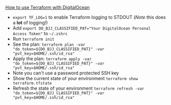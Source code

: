[How to use Terraform with DigitalOcean](https://www.digitalocean.com/community/tutorials/how-to-use-terraform-with-digitalocean)

- `export TF_LOG=1` to enable Terraform logging to STDOUT (*Note* this does a **lot** of logging!)
- Add `export DO_BJJ_CLASSIFIED_PAT="Your DigitalOcean Personal Access Token"` to `~/.zshrc`
- Run `terraform init`
- See the plan: `terraform plan -var "do_token=${DO_BJJ_CLASSIFIED_PAT}" -var "pvt_key=$HOME/.ssh/id_rsa"`
- Apply the plan: `terraform apply -var "do_token=${DO_BJJ_CLASSIFIED_PAT}" -var "pvt_key=$HOME/.ssh/id_rsa"`
- Note you can't use a password protected SSH key
- Show the current state of your environment `terraform show terraform.tfstate`
- Refresh the state of your environment `terraform refresh -var "do_token=${DO_BJJ_CLASSIFIED_PAT}" -var "pvt_key=$HOME/.ssh/id_rsa"`
